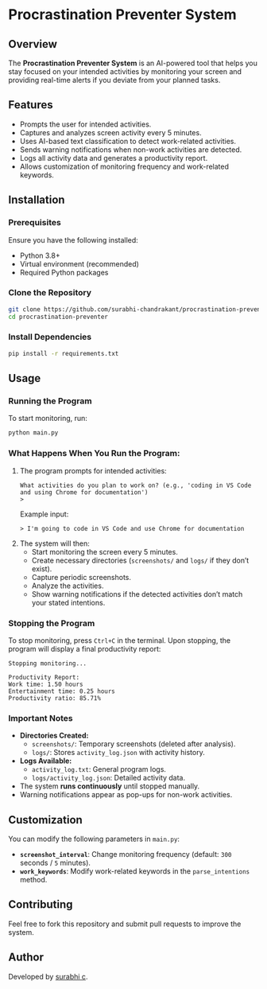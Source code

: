 # Procrastination Preventer System

## Overview
The **Procrastination Preventer System** is an AI-powered tool that helps you stay focused on your intended activities by monitoring your screen and providing real-time alerts if you deviate from your planned tasks.

## Features
- Prompts the user for intended activities.
- Captures and analyzes screen activity every 5 minutes.
- Uses AI-based text classification to detect work-related activities.
- Sends warning notifications when non-work activities are detected.
- Logs all activity data and generates a productivity report.
- Allows customization of monitoring frequency and work-related keywords.

## Installation
### Prerequisites
Ensure you have the following installed:
- Python 3.8+
- Virtual environment (recommended)
- Required Python packages

### Clone the Repository
```sh
git clone https://github.com/surabhi-chandrakant/procrastination-preventer.git
cd procrastination-preventer
```

### Install Dependencies
```sh
pip install -r requirements.txt
```

## Usage
### Running the Program
To start monitoring, run:
```sh
python main.py
```

### What Happens When You Run the Program:
1. The program prompts for intended activities:
   ```
   What activities do you plan to work on? (e.g., 'coding in VS Code and using Chrome for documentation')
   >
   ```
   Example input:
   ```
   > I'm going to code in VS Code and use Chrome for documentation
   ```
2. The system will then:
   - Start monitoring the screen every 5 minutes.
   - Create necessary directories (`screenshots/` and `logs/` if they don’t exist).
   - Capture periodic screenshots.
   - Analyze the activities.
   - Show warning notifications if the detected activities don’t match your stated intentions.

### Stopping the Program
To stop monitoring, press `Ctrl+C` in the terminal.
Upon stopping, the program will display a final productivity report:
```
Stopping monitoring...

Productivity Report:
Work time: 1.50 hours
Entertainment time: 0.25 hours
Productivity ratio: 85.71%
```

### Important Notes
- **Directories Created:**
  - `screenshots/`: Temporary screenshots (deleted after analysis).
  - `logs/`: Stores `activity_log.json` with activity history.
- **Logs Available:**
  - `activity_log.txt`: General program logs.
  - `logs/activity_log.json`: Detailed activity data.
- The system **runs continuously** until stopped manually.
- Warning notifications appear as pop-ups for non-work activities.

## Customization
You can modify the following parameters in `main.py`:
- **`screenshot_interval`**: Change monitoring frequency (default: `300` seconds / `5` minutes).
- **`work_keywords`**: Modify work-related keywords in the `parse_intentions` method.

## Contributing
Feel free to fork this repository and submit pull requests to improve the system.



## Author
Developed by [surabhi c](https://github.com/surabhi-chandrakant).

